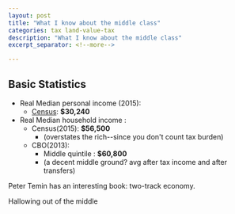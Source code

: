 ```yaml
---
layout: post
title: "What I know about the middle class"
categories: tax land-value-tax
description: "What I know about the middle class"
excerpt_separator: <!--more-->

---
```

## Basic Statistics

* Real Median personal income (2015):
	* [Census](https://fred.stlouisfed.org/series/MEPAINUSA672N): **$30,240**
* Real Median household income :
	* Census(2015): **$56,500**
		* (overstates the rich--since you don't count tax burden)
	* CBO(2013):
		* Middle quintile : **$60,800**
		* (a decent middle ground? avg after tax income and after transfers)


Peter Temin has an interesting book: two-track economy.

Hallowing out of the middle